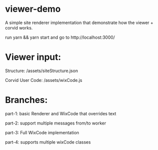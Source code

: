 # viewer-demo

A simple site renderer implementation that demonstrate how the viewer + corvid works.

run yarn && yarn start and go to http://localhost:3000/

# Viewer input:

Structure: /assets/siteStructure.json

Corvid User Code: /assets/wixCode.js

# Branches:

part-1: basic Renderer and WixCode that overrides text

part-2: support multiple messages from/to worker

part-3: Full WixCode implementation

part-4: supports multiple wixCode classes





